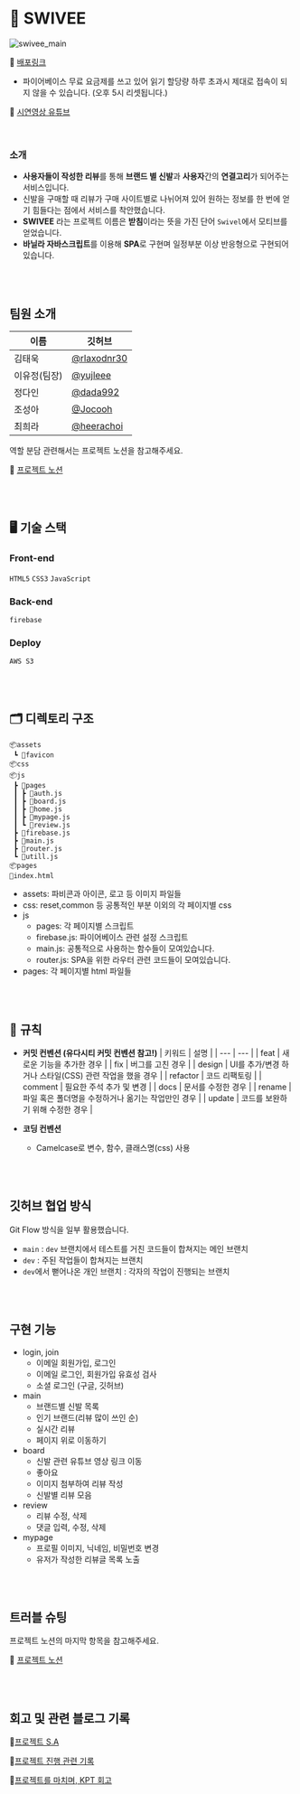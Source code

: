 # 👟 **SWIVEE**

![swivee_main](https://user-images.githubusercontent.com/82587107/204229458-fd68928e-b064-4f31-a1e2-a23e4d939382.gif)

🔗 [배포링크](http://swivee.shop/)

- 파이어베이스 무료 요금제를 쓰고 있어 읽기 할당량 하루 초과시 제대로 접속이 되지 않을 수 있습니다. (오후 5시 리셋됩니다.)

🔗 [시연영상 유튜브](https://www.youtube.com/watch?v=i2lWnXUfahQ)

<br/>

### 소개

- **사용자들이 작성한 리뷰**를 통해 **브랜드 별 신발**과 **사용자**간의 **연결고리**가 되어주는 서비스입니다.
- 신발을 구매할 때 리뷰가 구매 사이트별로 나뉘어져 있어 원하는 정보를 한 번에 얻기 힘들다는 점에서 서비스를 착안했습니다.
- **SWIVEE** 라는 프로젝트 이름은 **받침**이라는 뜻을 가진 단어 `Swivel`에서 모티브를 얻었습니다.
- **바닐라 자바스크립트**를 이용해 **SPA**로 구현며 일정부분 이상 반응형으로 구현되어 있습니다.

<br/>
<br/>

## 팀원 소개

| 이름   | 깃허브                                       |
| ------ | -------------------------------------------- |
| 김태욱 | [@rlaxodnr30](https://github.com/rlaxodnr30) |
| 이유정(팀장) | [@yujleee](https://github.com/yujleee)       |
| 정다인 | [@dada992](https://github.com/dada992)       |
| 조성아 | [@Jocooh](https://github.com/Jocooh)         |
| 최희라 | [@heerachoi](https://github.com/heerachoi)   |

역할 분담 관련해서는 프로젝트 노션을 참고해주세요.

📑 [프로젝트 노션](https://yjworking.notion.site/JS-98b418dd84c44d82a0f27f2b4d424e31)

<br/>
<br/>

## 🖥 기술 스택

### Front-end

`HTML5` `CSS3` `JavaScript`

### Back-end

`firebase`

### Deploy

`AWS S3`

<br/>
<br/>

## 🗂 디렉토리 구조

```
📦assets
 ┗ 📂favicon
📦css
📦js
 ┣ 📂pages
 ┃ ┣ 📜auth.js
 ┃ ┣ 📜board.js
 ┃ ┣ 📜home.js
 ┃ ┣ 📜mypage.js
 ┃ ┗ 📜review.js
 ┣ 📜firebase.js
 ┣ 📜main.js
 ┣ 📜router.js
 ┗ 📜utill.js
📦pages
📜index.html
```

- assets: 파비콘과 아이콘, 로고 등 이미지 파일들
- css: reset,common 등 공통적인 부분 이외의 각 페이지별 css
- js
  - pages: 각 페이지별 스크립트
  - firebase.js: 파이어베이스 관련 설정 스크립트
  - main.js: 공통적으로 사용하는 함수들이 모여있습니다.
  - router.js: SPA을 위한 라우터 관련 코드들이 모여있습니다.
- pages: 각 페이지별 html 파일들

<br/>
<br/>

## 🤝 규칙


- **커밋 컨벤션 (유다시티 커밋 컨벤션 참고!)**
    | 키워드 | 설명 |
    | --- | --- |
    | feat | 새로운 기능을 추가한 경우 |
    | fix | 버그를 고친 경우 |
    | design | UI를 추가/변경 하거나 스타일(CSS) 관련 작업을 했을 경우 |
    | refactor | 코드 리팩토링 |
    | comment | 필요한 주석 추가 및 변경 |
    | docs | 문서를 수정한 경우 |
    | rename | 파일 혹은 폴더명을 수정하거나 옮기는 작업만인 경우 |
    | update | 코드를 보완하기 위해 수정한 경우 |

- **코딩 컨벤션**
    - Camelcase로 변수, 함수, 클래스명(css) 사용

<br/>
<br/>

## 깃허브 협업 방식

Git Flow 방식을 일부 활용했습니다.

- `main` : `dev` 브랜치에서 테스트를 거친 코드들이 합쳐지는 메인 브랜치
- `dev` : 주된 작업들이 합쳐지는 브랜치
- `dev`에서 뻗어나온 개인 브랜치 : 각자의 작업이 진행되는 브랜치

<br/>
<br/>

## 구현 기능

- login, join
  * 이메일 회원가입, 로그인
  * 이메일 로그인, 회원가입 유효성 검사
  * 소셜 로그인 (구글, 깃허브)
- main
  * 브랜드별 신발 목록
  * 인기 브랜드(리뷰 많이 쓰인 순)
  * 실시간 리뷰
  * 페이지 위로 이동하기
- board
  * 신발 관련 유튜브 영상 링크 이동
  * 좋아요
  * 이미지 첨부하여 리뷰 작성
  * 신발별 리뷰 모음
- review
  * 리뷰 수정, 삭제
  * 댓글 입력, 수정, 삭제
- mypage
  * 프로필 이미지, 닉네임, 비밀번호 변경
  * 유저가 작성한 리뷰글 목록 노출


<br/>
<br/>

## 트러블 슈팅

프로젝트 노션의 마지막 항목을 참고해주세요.

📑 [프로젝트 노션](https://yjworking.notion.site/JS-98b418dd84c44d82a0f27f2b4d424e31)

<br/>
<br/>

## 회고 및 관련 블로그 기록

🎉[프로젝트 S.A](https://i-ten.tistory.com/215)

📑[프로젝트 진행 관련 기록](https://i-ten.tistory.com/217)

📓[프로젝트를 마치며, KPT 회고](https://i-ten.tistory.com/229)

